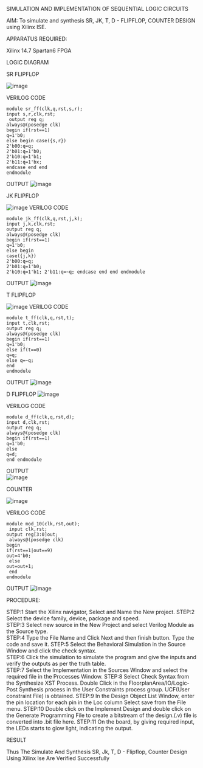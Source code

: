
SIMULATION AND IMPLEMENTATION OF SEQUENTIAL LOGIC CIRCUITS

AIM: 
 To simulate and synthesis SR, JK, T, D - FLIPFLOP, COUNTER DESIGN using Xilinx ISE.

APPARATUS REQUIRED:

Xilinx 14.7
Spartan6 FPGA

LOGIC DIAGRAM

SR FLIPFLOP

![image](https://github.com/navaneethans/VLSI-LAB-EXP-4/assets/6987778/77fb7f38-5649-4778-a987-8468df9ea3c3)

VERILOG CODE 
````````````````````````````````````````````````````````````
module sr_ff(clk,q,rst,s,r);
input s,r,clk,rst;
 output reg q;
always@(posedge clk)
begin if(rst==1)
q=1'b0;
else begin case({s,r}) 
2'b00:q=q; 
2'b01:q=1'b0; 
2'b10:q=1'b1; 
2'b11:q=1'bx; 
endcase end end 
endmodule  
````````````````````````````````````````````````````````````````````````````````
OUTPUT 
![image](https://github.com/YEMANTHKUMAR/VLSI-LAB-EXP-4/assets/160569469/57ff5b92-f4db-4ccb-9cf1-199ac51c2148)


JK FLIPFLOP

![image](https://github.com/navaneethans/VLSI-LAB-EXP-4/assets/6987778/1510e030-4ddc-42b1-88ce-d00f6f0dc7e6)
VERILOG CODE
```````````````````````````````````````````````````
module jk_ff(clk,q,rst,j,k);
input j,k,clk,rst; 
output reg q; 
always@(posedge clk) 
begin if(rst==1) 
q=1'b0;
else begin 
case({j,k}) 
2'b00:q=q; 
2'b01:q=1'b0; 
2'b10:q=1'b1; 2'b11:q=~q; endcase end end endmodule
````````````````````````````````````````````````````````````````````
OUTPUT
![image](https://github.com/YEMANTHKUMAR/VLSI-LAB-EXP-4/assets/160569469/d6a220e6-748f-450b-b084-a246186b8f6e)

T FLIPFLOP

![image](https://github.com/navaneethans/VLSI-LAB-EXP-4/assets/6987778/7a020379-efb1-4104-85ee-439d660baa08)
VERILOG CODE 
````````````````````````````````````````````````
module t_ff(clk,q,rst,t);
input t,clk,rst; 
output reg q; 
always@(posedge clk)
begin if(rst==1) 
q=1'b0;
else if(t==0)
q=q;
else q=~q; 
end 
endmodule 	
``````````````````````````````````````````````````````````````````````````````

OUTPUT
![image](https://github.com/YEMANTHKUMAR/VLSI-LAB-EXP-4/assets/160569469/d963170e-8f48-4872-8775-25ea97c710eb)


D FLIPFLOP
![image](https://github.com/YEMANTHKUMAR/VLSI-LAB-EXP-4/assets/160569469/552c8ab9-b530-42cb-9360-155489f12fd9)


VERILOG CODE 
```````````````````````````````````````````` 
module d_ff(clk,q,rst,d); 
input d,clk,rst; 
output reg q; 
always@(posedge clk) 
begin if(rst==1) 
q=1'b0;
else 
q=d; 
end endmodule 
 ```````````````````````````````````````````````````````````````````
OUTPUT      
![image](https://github.com/YEMANTHKUMAR/VLSI-LAB-EXP-4/assets/160569469/3112b257-15ab-4753-b96a-1391099edd29)


COUNTER

![image](https://github.com/navaneethans/VLSI-LAB-EXP-4/assets/6987778/a1fc5f68-aafb-49a1-93d2-779529f525fa)

VERILOG CODE
````````````````````````````````````````````````````
module mod_10(clk,rst,out);
 input clk,rst;
output reg[3:0]out;
 always@(posedge clk)
begin
if(rst==1|out==9)
out=4'b0;
 else
out=out+1;
 end 
endmodule 
```````````````````````````````````````````````````````````````````````````````
OUTPUT
![image](https://github.com/YEMANTHKUMAR/VLSI-LAB-EXP-4/assets/160569469/08dcf46c-94a0-4213-8c5f-0983a5da90d5)


PROCEDURE:

STEP:1  Start  the Xilinx navigator, Select and Name the New project.
STEP:2  Select the device family, device, package and speed.       
STEP:3  Select new source in the New Project and select Verilog Module as the Source type.                       
STEP:4  Type the File Name and Click Next and then finish button. Type the code and save it.
STEP:5  Select the Behavioral Simulation in the Source Window and click the check syntax.                       
STEP:6  Click the simulation to simulate the program and  give the inputs and verify the outputs as per the truth table.               
STEP:7  Select the Implementation in the Sources Window and select the required file in the Processes Window.
STEP:8  Select Check Syntax from the Synthesize  XST Process. Double Click in the  FloorplanArea/IO/Logic-Post Synthesis process in the User Constraints process group. UCF(User constraint File) is obtained. 
STEP:9  In the Design Object List Window, enter the pin location for each pin in the Loc column Select save from the File menu.
STEP:10 Double click on the Implement Design and double click on the Generate Programming File to create a bitstream of the design.(.v) file is converted into .bit file here.
STEP:11  On the board, by giving required input, the LEDs starts to glow light, indicating the output.

RESULT

 Thus The Simulate And Synthesis SR, Jk, T, D - Flipflop, Counter Design Using Xilinx Ise Are Verified Successfully 

